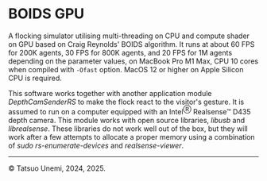 # BOIDS GPU
A flocking simulator utilising multi-threading on CPU and compute shader on GPU based on Craig Reynolds' BOIDS algorithm.
It runs at about 60 FPS for 200K agents, 30 FPS for 800K agents, and 20 FPS for 1M agents depending on the parameter values, on MacBook Pro M1 Max, CPU 10 cores
when compiled with `-Ofast` option.
MacOS 12 or higher on Apple Silicon CPU is required.

This software works together with another application module
*DepthCamSenderRS* to make the flock react to the visitor's gesture. It is assumed to run on a computer equipped with an  Intel$^Ⓡ$ Realsense™ D435 depth camera.
This module works with open source libraries,
*libusb* and *librealsense*.
These libraries do not work well out of the box, but they will work after a few attempts to allocate a proper memory using a combination of *sudo rs-enumerate-devices* and *realsense-viewer*. 

---
© Tatsuo Unemi, 2024, 2025.

